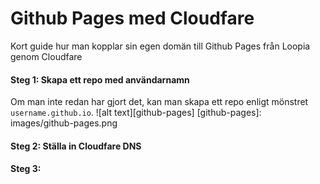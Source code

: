 # Github Pages med Cloudfare
Kort guide hur man kopplar sin egen domän till Github Pages från Loopia genom Cloudfare

#### Steg 1: Skapa ett repo med användarnamn
Om man inte redan har gjort det, kan man skapa ett repo enligt mönstret `username.github.io`.
![alt text][github-pages] [github-pages]: images/github-pages.png

#### Steg 2: Ställa in Cloudfare DNS 

#### Steg 3: 

